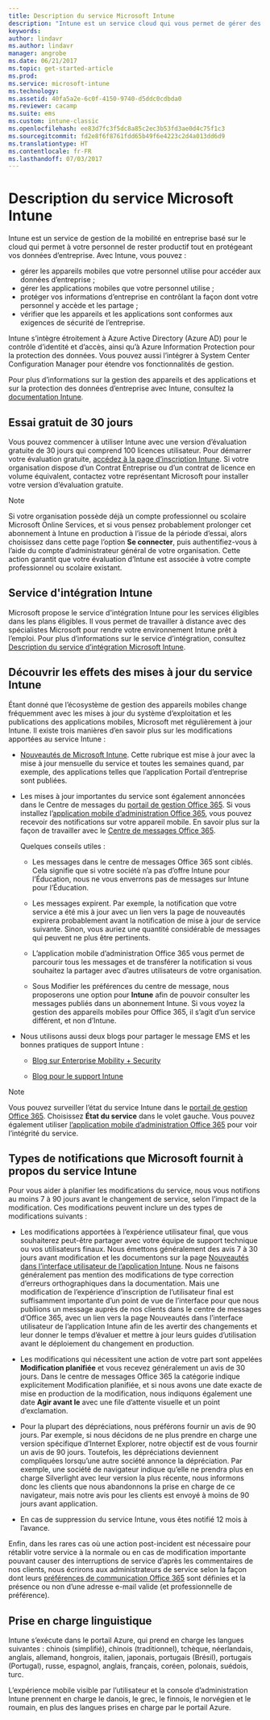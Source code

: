 ```yaml
---
title: Description du service Microsoft Intune
description: "Intune est un service cloud qui vous permet de gérer des appareils Windows, iOS, Mac OS X, Android et Windows Mobile."
keywords: 
author: lindavr
ms.author: lindavr
manager: angrobe
ms.date: 06/21/2017
ms.topic: get-started-article
ms.prod: 
ms.service: microsoft-intune
ms.technology: 
ms.assetid: 40fa5a2e-6c0f-4150-9740-d5ddc0cdbda0
ms.reviewer: cacamp
ms.suite: ems
ms.custom: intune-classic
ms.openlocfilehash: ee83d7fc3f5dc8a85c2ec3b53fd3ae0d4c75f1c3
ms.sourcegitcommit: fd2e8f6f8761fdd65b49f6e4223c2d4a013dd6d9
ms.translationtype: HT
ms.contentlocale: fr-FR
ms.lasthandoff: 07/03/2017
---
```

# <a name="microsoft-intune-service-description"></a>Description du service Microsoft Intune

Intune est un service de gestion de la mobilité en entreprise basé sur le cloud qui permet à votre personnel de rester productif tout en protégeant vos données d’entreprise. Avec Intune, vous pouvez :
* gérer les appareils mobiles que votre personnel utilise pour accéder aux données d’entreprise ;
* gérer les applications mobiles que votre personnel utilise ;
* protéger vos informations d’entreprise en contrôlant la façon dont votre personnel y accède et les partage ;
* vérifier que les appareils et les applications sont conformes aux exigences de sécurité de l’entreprise.

Intune s’intègre étroitement à Azure Active Directory (Azure AD) pour le contrôle d’identité et d’accès, ainsi qu’à Azure Information Protection pour la protection des données. Vous pouvez aussi l’intégrer à System Center Configuration Manager pour étendre vos fonctionnalités de gestion.

Pour plus d’informations sur la gestion des appareils et des applications et sur la protection des données d’entreprise avec Intune, consultez la [documentation Intune](https://docs.microsoft.com/intune/).

## <a name="30-day-free-trial"></a>Essai gratuit de 30 jours
Vous pouvez commencer à utiliser Intune avec une version d’évaluation gratuite de 30 jours qui comprend 100 licences utilisateur. Pour démarrer votre évaluation gratuite, [accédez à la page d’inscription Intune](https://www.microsoft.com/server-cloud/products/microsoft-intune/). Si votre organisation dispose d’un Contrat Entreprise ou d’un contrat de licence en volume équivalent, contactez votre représentant Microsoft pour installer votre version d’évaluation gratuite.

> [!NOTE]
> Si votre organisation possède déjà un compte professionnel ou scolaire Microsoft Online Services, et si vous pensez probablement prolonger cet abonnement à Intune en production à l’issue de la période d’essai, alors choisissez dans cette page l’option **Se connecter**, puis authentifiez-vous à l’aide du compte d’administrateur général de votre organisation. Cette action garantit que votre évaluation d’Intune est associée à votre compte professionnel ou scolaire existant.

<!--- For a list of settings that you can set up on mobile devices, see:

-   [Enrolled device management capabilities of Microsoft Intune](introduction-intune.md)

-   [Hybrid mobile device management (MDM) with System Center Configuration Manager and Microsoft Intune](/sccm/mdm/understand/hybrid-mobile-device-management)

For more about System Center Configuration Manager, see [Documentation  for System Center Configuration Manager](/sccm/index).--->
## <a name="intune-onboarding-benefit"></a>Service d'intégration Intune
Microsoft propose le service d'intégration Intune pour les services éligibles dans les plans éligibles. Il vous permet de travailler à distance avec des spécialistes Microsoft pour rendre votre environnement Intune prêt à l’emploi. Pour plus d’informations sur le service d’intégration, consultez [Description du service d’intégration Microsoft Intune](http://go.microsoft.com/fwlink/?LinkId=619281).


## <a name="learn-how-intune-service-updates-affect-you"></a>Découvrir les effets des mises à jour du service Intune

Étant donné que l’écosystème de gestion des appareils mobiles change fréquemment avec les mises à jour du système d’exploitation et les publications des applications mobiles, Microsoft met régulièrement à jour Intune. Il existe trois manières d’en savoir plus sur les modifications apportées au service Intune :

- [Nouveautés de Microsoft Intune](whats-new.md). Cette rubrique est mise à jour avec la mise à jour mensuelle du service et toutes les semaines quand, par exemple, des applications telles que l’application Portail d’entreprise sont publiées.

- Les mises à jour importantes du service sont également annoncées dans le Centre de messages du [portail de gestion Office 365](https://portal.office.com/Admin/Default.aspx). Si vous installez l’[application mobile d’administration Office 365](https://support.office.com/article/Office-365-Admin-Mobile-App-e16f6421-2a1a-4142-bf9d-9846600a060a), vous pouvez recevoir des notifications sur votre appareil mobile. En savoir plus sur la façon de travailler avec le [Centre de messages Office 365](https://support.office.com/en-US/client/results?Shownav=true&lcid=1033&ns=O365ENTADMIN&version=15&omkt=en-US&ver=15&HelpID=O365E_MCManageUpdates).

    Quelques conseils utiles :

    - Les messages dans le centre de messages Office 365 sont ciblés. Cela signifie que si votre société n’a pas d’offre Intune pour l’Éducation, nous ne vous enverrons pas de messages sur Intune pour l’Éducation.

    - Les messages expirent. Par exemple, la notification que votre service a été mis à jour avec un lien vers la page de nouveautés expirera probablement avant la notification de mise à jour de service suivante. Sinon, vous auriez une quantité considérable de messages qui peuvent ne plus être pertinents.

    - L’application mobile d’administration Office 365 vous permet de parcourir tous les messages et de transférer la notification si vous souhaitez la partager avec d’autres utilisateurs de votre organisation.

    - Sous Modifier les préférences du centre de message, nous proposerons une option pour **Intune** afin de pouvoir consulter les messages publiés dans un abonnement Intune. Si vous voyez la gestion des appareils mobiles pour Office 365, il s’agit d’un service différent, et non d’Intune.

- Nous utilisons aussi deux blogs pour partager le message EMS et les bonnes pratiques de support Intune :

    - [Blog sur Enterprise Mobility + Security](https://blogs.technet.microsoft.com/enterprisemobility/)

    - [Blog pour le support Intune](https://blogs.technet.microsoft.com/intunesupport/)

>[!Note]
>Vous pouvez surveiller l’état du service Intune dans le [portail de gestion Office 365](https://portal.office.com/Admin/Default.aspx). Choisissez **État du service** dans le volet gauche. Vous pouvez également utiliser [l’application mobile d’administration Office 365](https://support.office.com/article/Office-365-Admin-Mobile-App-e16f6421-2a1a-4142-bf9d-9846600a060a) pour voir l’intégrité du service.

## <a name="types-of-notices-microsoft-provides-about-the-intune-service"></a>Types de notifications que Microsoft fournit à propos du service Intune

Pour vous aider à planifier les modifications du service, nous vous notifions au moins 7 à 90 jours avant le changement de service, selon l’impact de la modification. Ces modifications peuvent inclure un des types de modifications suivants :

- Les modifications apportées à l’expérience utilisateur final, que vous souhaiterez peut-être partager avec votre équipe de support technique ou vos utilisateurs finaux. Nous émettons généralement des avis 7 à 30 jours avant modification et les documentons sur la page [Nouveautés dans l’interface utilisateur de l’application Intune](whats-new-app-ui.md). Nous ne faisons généralement pas mention des modifications de type correction d’erreurs orthographiques dans la documentation. Mais une modification de l’expérience d’inscription de l’utilisateur final est suffisamment importante d’un point de vue de l’interface pour que nous publiions un message auprès de nos clients dans le centre de messages d’Office 365, avec un lien vers la page Nouveautés dans l’interface utilisateur de l’application Intune afin de les avertir des changements et leur donner le temps d’évaluer et mettre à jour leurs guides d’utilisation avant le déploiement du changement en production.

- Les modifications qui nécessitent une action de votre part sont appelées **Modification planifiée** et vous recevez généralement un avis de 30 jours. Dans le centre de messages Office 365 la catégorie indique explicitement Modification planifiée, et si nous avons une date exacte de mise en production de la modification, nous indiquons également une date **Agir avant le** avec une file d’attente visuelle et un point d’exclamation.

- Pour la plupart des dépréciations, nous préférons fournir un avis de 90 jours. Par exemple, si nous décidons de ne plus prendre en charge une version spécifique d’Internet Explorer, notre objectif est de vous fournir un avis de 90 jours. Toutefois, les dépréciations deviennent compliquées lorsqu’une autre société annonce la dépréciation. Par exemple, une société de navigateur indique qu’elle ne prendra plus en charge Silverlight avec leur version la plus récente, nous informons donc les clients que nous abandonnons la prise en charge de ce navigateur, mais notre avis pour les clients est envoyé à moins de 90 jours avant application.

- En cas de suppression du service Intune, vous êtes notifié 12 mois à l’avance.

Enfin, dans les rares cas où une action post-incident est nécessaire pour rétablir votre service à la normale ou en cas de modification importante pouvant causer des interruptions de service d’après les commentaires de nos clients, nous écrirons aux administrateurs de service selon la façon dont leurs [préférences de communication Office 365](https://support.office.com/article/Change-your-contact-preferences-for-communications-from-Microsoft-6f70de1b-a64d-4498-bfbd-be8c83a9c0fc) sont définies et la présence ou non d’une adresse e-mail valide (et professionnelle de préférence).  


<!--- ## Choose the management solution that’s right for you
You can set up Intune in several ways to manage and help protect your company's mobile devices and computers (referred to as **devices** in this article).

- **Intune stand-alone configuration.** Use the web-based admin console in Intune to manage devices in your organization. Intune can be used without any on-premises IT infrastructure. If you use Intune with Active Directory Domain Services, you can use domain user accounts that you manage with Domain Services with Intune.

- **Intune with System Center Configuration Manager.** Use the Configuration Manager management console to manage computers and mobile devices in your enterprise. This configuration can help you to manage all your organization’s devices through a single console, the Configuration Manager Admin Console. Configuration Manager supports large numbers of mobile devices, servers, and computers. For more about Configuration Manager, see [Hybrid mobile device management (MDM) with System Center Configuration Manager and Microsoft Intune](/sccm/mdm/understand/hybrid-mobile-device-management). For more help deciding which approach is right for you, see [Choose between Microsoft Intune standalone and hybrid mobile device management with Configuration Manager](/sccm/mdm/understand/choose-between-standalone-intune-and-hybrid-mobile-device-management).--->

## <a name="language-support"></a>Prise en charge linguistique
Intune s’exécute dans le portail Azure, qui prend en charge les langues suivantes : chinois (simplifié), chinois (traditionnel), tchèque, néerlandais, anglais, allemand, hongrois, italien, japonais, portugais (Brésil), portugais (Portugal), russe, espagnol, anglais, français, coréen, polonais, suédois, turc.

L’expérience mobile visible par l’utilisateur et la console d’administration Intune prennent en charge le danois, le grec, le finnois, le norvégien et le roumain, en plus des langues prises en charge par le portail Azure.

<!--- ## Learn more about Intune
Use these resources to learn more about Intune:

- The [Microsoft Intune Trust Center](https://www.microsoft.com/server-cloud/products/intune-trust-center/) provides information about the security, privacy, and compliance practices of Intune, and it describes some of Intune's certifications.

- [Enrolled device management capabilities of Microsoft Intune](introduction-intune.md)--->
